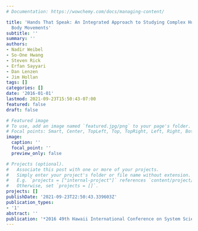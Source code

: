 ```yaml
---
# Documentation: https://wowchemy.com/docs/managing-content/

title: 'Hands That Speak: An Integrated Approach to Studying Complex Human Communicative
  Body Movements'
subtitle: ''
summary: ''
authors:
- Nadir Weibel
- So-One Hwang
- Steven Rick
- Erfan Sayyari
- Dan Lenzen
- Jim Hollan
tags: []
categories: []
date: '2016-01-01'
lastmod: 2021-09-23T15:50:43-07:00
featured: false
draft: false

# Featured image
# To use, add an image named `featured.jpg/png` to your page's folder.
# Focal points: Smart, Center, TopLeft, Top, TopRight, Left, Right, BottomLeft, Bottom, BottomRight.
image:
  caption: ''
  focal_point: ''
  preview_only: false

# Projects (optional).
#   Associate this post with one or more of your projects.
#   Simply enter your project's folder or file name without extension.
#   E.g. `projects = ["internal-project"]` references `content/project/deep-learning/index.md`.
#   Otherwise, set `projects = []`.
projects: []
publishDate: '2021-09-23T22:50:43.339603Z'
publication_types:
- '1'
abstract: ''
publication: '*2016 49th Hawaii International Conference on System Sciences (HICSS)*'
---
```

